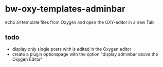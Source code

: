 # bw-oxy-templates-adminbar
echo all template files from Oxygen and open the OXY-editor in a new Tab

## todo
- display only single posts with is edited in the Oxygen editor
- create a plugin optionspage with the option "display adminbar above the Oxygen Editor"  
